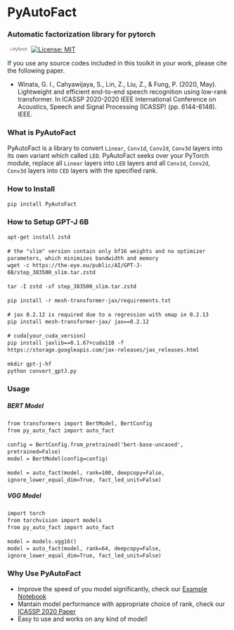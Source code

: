 # PyAutoFact
### Automatic factorization library for pytorch

<img src="img/pytorch-logo-dark.png" width="10%"> [![License: MIT](https://img.shields.io/badge/License-MIT-yellow.svg)](https://opensource.org/licenses/MIT) 

If you use any source codes included in this toolkit in your work, please cite the following paper.
- Winata, G. I., Cahyawijaya, S., Lin, Z., Liu, Z., & Fung, P. (2020, May). Lightweight and efficient end-to-end speech recognition using low-rank transformer. In ICASSP 2020-2020 IEEE International Conference on Acoustics, Speech and Signal Processing (ICASSP) (pp. 6144-6148). IEEE.

### What is PyAutoFact
PyAutoFact is a library to convert `Linear`, `Conv1d`, `Conv2d`, `Conv3d` layers into its own variant which called `LED`.
PyAutoFact seeks over your PyTorch module, replace all `Linear` layers into `LED` layers and all `Conv1d`, `Conv2d`, `Conv3d` layers into `CED` layers with the specified rank.

### How to Install
```
pip install PyAutoFact
```

### How to Setup GPT-J 6B
```
apt-get install zstd

# the "slim" version contain only bf16 weights and no optimizer parameters, which minimizes bandwidth and memory
wget -c https://the-eye.eu/public/AI/GPT-J-6B/step_383500_slim.tar.zstd

tar -I zstd -xf step_383500_slim.tar.zstd

pip install -r mesh-transformer-jax/requirements.txt

# jax 0.2.12 is required due to a regression with xmap in 0.2.13
pip install mesh-transformer-jax/ jax==0.2.12

# cuda[your_cuda_version]
pip install jaxlib==0.1.67+cuda110 -f https://storage.googleapis.com/jax-releases/jax_releases.html

mkdir gpt-j-hf
python convert_gptJ.py
```

### Usage
##### BERT Model
```
from transformers import BertModel, BertConfig
from py_auto_fact import auto_fact

config = BertConfig.from_pretrained('bert-base-uncased', pretrained=False)
model = BertModel(config=config)

model = auto_fact(model, rank=100, deepcopy=False, ignore_lower_equal_dim=True, fact_led_unit=False)
```

##### VGG Model
```
import torch
from torchvision import models
from py_auto_fact import auto_fact

model = models.vgg16()
model = auto_fact(model, rank=64, deepcopy=False, ignore_lower_equal_dim=True, fact_led_unit=False)
```

### Why Use PyAutoFact
- Improve the speed of you model significantly, check our [Example Notebook](https://github.com/SamuelCahyawijaya/py_auto_fact/blob/main/examples/factorize_bert.ipynb)
- Mantain model performance with appropriate choice of rank, check our [ICASSP 2020 Paper](https://ieeexplore.ieee.org/stamp/stamp.jsp?tp=&arnumber=9053878)
- Easy to use and works on any kind of model!
